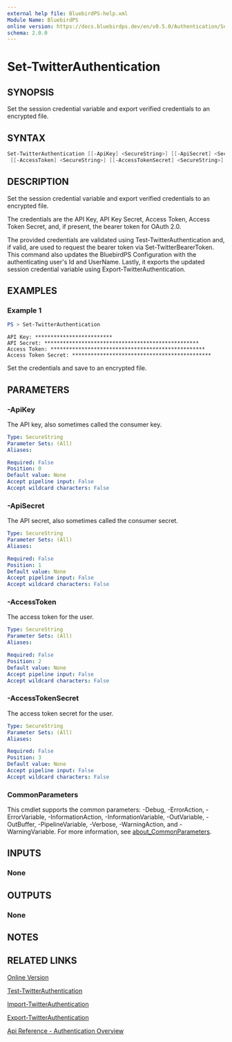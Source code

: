 ```yaml
---
external help file: BluebirdPS-help.xml
Module Name: BluebirdPS
online version: https://docs.bluebirdps.dev/en/v0.5.0/Authentication/Set-TwitterAuthentication
schema: 2.0.0
---
```


# Set-TwitterAuthentication

## SYNOPSIS

Set the session credential variable and export verified credentials to an encrypted file.

## SYNTAX

```powershell
Set-TwitterAuthentication [[-ApiKey] <SecureString>] [[-ApiSecret] <SecureString>]
 [[-AccessToken] <SecureString>] [[-AccessTokenSecret] <SecureString>] [<CommonParameters>]
```

## DESCRIPTION

Set the session credential variable and export verified credentials to an encrypted file.

The credentials are the API Key, API Key Secret, Access Token, Access Token Secret, and, if present, the bearer token for OAuth 2.0.

The provided credentials are validated using Test-TwitterAuthentication and, if valid, are used to request the bearer token via Set-TwitterBearerToken.
This command also updates the BluebirdPS Configuration with the authenticating user's Id and UserName.
Lastly, it exports the updated session credential variable using Export-TwitterAuthentication.

## EXAMPLES

### Example 1

```powershell
PS > Set-TwitterAuthentication
```

```text
API Key: *************************
API Secret: **************************************************
Access Token: **************************************************
Access Token Secret: *********************************************
```

Set the credentials and save to an encrypted file.

## PARAMETERS

### -ApiKey

The API key, also sometimes called the consumer key.

```yaml
Type: SecureString
Parameter Sets: (All)
Aliases:

Required: False
Position: 0
Default value: None
Accept pipeline input: False
Accept wildcard characters: False
```

### -ApiSecret

The API secret, also sometimes called the consumer secret.

```yaml
Type: SecureString
Parameter Sets: (All)
Aliases:

Required: False
Position: 1
Default value: None
Accept pipeline input: False
Accept wildcard characters: False
```

### -AccessToken

The access token for the user.

```yaml
Type: SecureString
Parameter Sets: (All)
Aliases:

Required: False
Position: 2
Default value: None
Accept pipeline input: False
Accept wildcard characters: False
```

### -AccessTokenSecret

The access token secret for the user.

```yaml
Type: SecureString
Parameter Sets: (All)
Aliases:

Required: False
Position: 3
Default value: None
Accept pipeline input: False
Accept wildcard characters: False
```

### CommonParameters

This cmdlet supports the common parameters: -Debug, -ErrorAction, -ErrorVariable, -InformationAction, -InformationVariable, -OutVariable, -OutBuffer, -PipelineVariable, -Verbose, -WarningAction, and -WarningVariable. For more information, see [about_CommonParameters](http://go.microsoft.com/fwlink/?LinkID=113216).

## INPUTS

### None

## OUTPUTS

### None

## NOTES

## RELATED LINKS

[Online Version](https://docs.bluebirdps.dev/en/v0.5.0/Authentication/Set-TwitterAuthentication)

[Test-TwitterAuthentication](https://docs.bluebirdps.dev/en/v0.5.0/Authentication/Test-TwitterAuthentication)

[Import-TwitterAuthentication](https://docs.bluebirdps.dev/en/v0.5.0/Authentication/Import-TwitterAuthentication)

[Export-TwitterAuthentication](https://docs.bluebirdps.dev/en/v0.5.0/Authentication/Export-TwitterAuthentication)

[Api Reference - Authentication Overview](https://developer.twitter.com/en/docs/authentication/overview)
